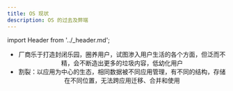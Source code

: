 ```yaml
---
title: OS 现状
description: OS 的过去及弊端
---
```


import Header from '../_header.md';

<Header />


- 厂商乐于打造封闭乐园，圈养用户，试图渗入用户生活的各个方面，但泛而不精，会不断造出更多的垃圾内容，低幼化用户
- 割裂：以应用为中心的生态，相同数据被不同应用管理，有不同的结构，存储在不同位置，无法跨应用迁移、合并和使用
